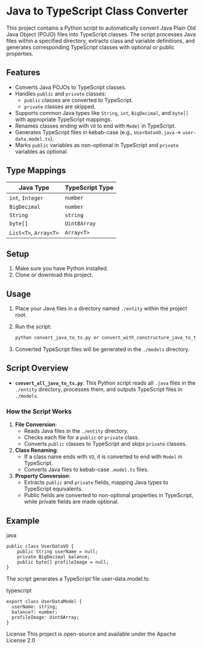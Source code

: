 # Java to TypeScript Class Converter

This project contains a Python script to automatically convert Java Plain Old Java Object (POJO) files into TypeScript classes. The script processes Java files within a specified directory, extracts class and variable definitions, and generates corresponding TypeScript classes with optional or public properties. 

## Features

- Converts Java POJOs to TypeScript classes.
- Handles `public` and `private` classes:
  - `public` classes are converted to TypeScript.
  - `private` classes are skipped.
- Supports common Java types like `String`, `int`, `BigDecimal`, and `byte[]` with appropriate TypeScript mappings.
- Renames classes ending with `VO` to end with `Model` in TypeScript.
- Generates TypeScript files in kebab-case (e.g., `UserDataVO.java` -> `user-data.model.ts`).
- Marks `public` variables as non-optional in TypeScript and `private` variables as optional.

## Type Mappings

| Java Type       | TypeScript Type       |
| --------------- | --------------------- |
| `int`, `Integer`| `number`              |
| `BigDecimal`    | `number`              |
| `String`        | `string`              |
| `byte[]`        | `Uint8Array`          |
| `List<T>`, `Array<T>` | `Array<T>`    |

## Setup

1. Make sure you have Python installed.
2. Clone or download this project.

## Usage

1. Place your Java files in a directory named `./entity` within the project root.
2. Run the script:

    ```bash
    python convert_java_to_ts.py or convert_with_constructure_java_to_ts.py
    ```

3. Converted TypeScript files will be generated in the `./models` directory.

## Script Overview

- **`convert_all_java_to_ts.py`**: This Python script reads all `.java` files in the `./entity` directory, processes them, and outputs TypeScript files in `./models`.

### How the Script Works

1. **File Conversion**: 
   - Reads Java files in the `./entity` directory.
   - Checks each file for a `public` or `private` class.
   - Converts `public` classes to TypeScript and skips `private` classes.
2. **Class Renaming**:
   - If a class name ends with `VO`, it is converted to end with `Model` in TypeScript.
   - Converts Java files to kebab-case `.model.ts` files.
3. **Property Conversion**:
   - Extracts `public` and `private` fields, mapping Java types to TypeScript equivalents.
   - Public fields are converted to non-optional properties in TypeScript, while private fields are made optional.

## Example


java

```
public class UserDataVO {
    public String userName = null;
    private BigDecimal balance;
    public byte[] profileImage = null;
}
```
The script generates a TypeScript file user-data.model.ts:

typescript
```
export class UserDataModel {
  userName: string;
  balance?: number;
  profileImage: Uint8Array;
}
```

License
This project is open-source and available under the Apache License 2.0
